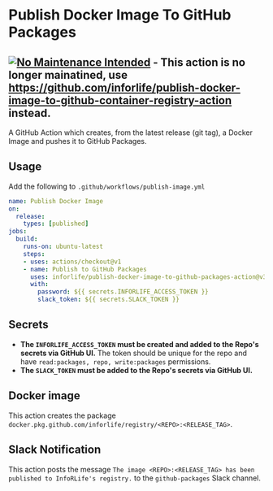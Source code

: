 # Publish Docker Image To GitHub Packages

## [![No Maintenance Intended](http://unmaintained.tech/badge.svg)](http://unmaintained.tech/) - This action is no longer mainatined, use https://github.com/inforlife/publish-docker-image-to-github-container-registry-action instead.

A GitHub Action which creates, from the latest release (git tag), a Docker Image and pushes it to GitHub Packages.

## Usage
Add the following to `.github/workflows/publish-image.yml`

```yaml
name: Publish Docker Image
on:
  release:
    types: [published]
jobs:
  build:
    runs-on: ubuntu-latest
    steps:
    - uses: actions/checkout@v1
    - name: Publish to GitHub Packages
      uses: inforlife/publish-docker-image-to-github-packages-action@v3
      with:
        password: ${{ secrets.INFORLIFE_ACCESS_TOKEN }}
        slack_token: ${{ secrets.SLACK_TOKEN }}
```

## Secrets
- **The `INFORLIFE_ACCESS_TOKEN` must be created and added to the Repo's secrets via GitHub UI.** The token should be unique for the repo and have `read:packages, repo, write:packages` permissions.
- **The `SLACK_TOKEN` must be added to the Repo's secrets via GitHub UI.**

## Docker image
This action creates the package `docker.pkg.github.com/inforlife/registry/<REPO>:<RELEASE_TAG>`.

## Slack Notification
This action posts the message `The image <REPO>:<RELEASE_TAG> has been published to InfoRLife's registry.` to the `github-packages` Slack channel.
